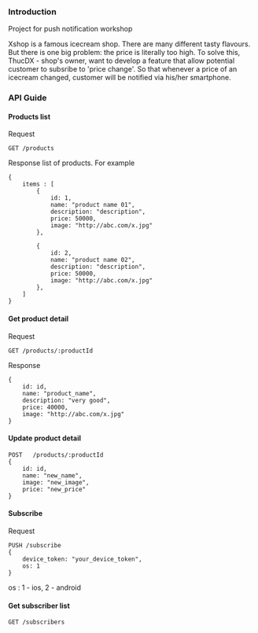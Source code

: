 ### Introduction
Project for push notification workshop

Xshop is a famous icecream shop. There are many different tasty flavours. But there is one big problem: the price is literally too high. To solve this, ThucDX - shop's owner, want to develop a feature that allow potential customer to subsribe to 'price change'. So that whenever a price of an icecream changed, customer will be notified via his/her smartphone. 

### API Guide

#### Products list
Request
```
GET /products
```

Response
list of products. For example
```
{
    items : [
        {
            id: 1,
            name: "product name 01",
            description: "description",
            price: 50000,
            image: "http://abc.com/x.jpg"
        },

        {
            id: 2,
            name: "product name 02",
            description: "description",
            price: 50000,
            image: "http://abc.com/x.jpg"
        },
    ]
}

```

#### Get product detail
Request
```
GET /products/:productId
```

Response
```
{
    id: id,
    name: "product_name",
    description: "very good",
    price: 40000,
    image: "http://abc.com/x.jpg"
}
```

#### Update product detail

```
POST   /products/:productId
{
    id: id,
    name: "new_name",
    image: "new_image",
    price: "new_price"
}
```

#### Subscribe

Request
```
PUSH /subscribe
{
    device_token: "your_device_token",
    os: 1
}
```

os : 1 - ios, 2 - android

#### Get subscriber list
```
GET /subscribers
```
